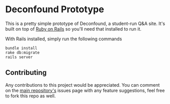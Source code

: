 # Deconfound Prototype

This is a pretty simple prototype of Deconfound, a student-run Q&A site. It's
built on top of [Ruby on Rails][ror] so you'll need that installed to run it.

With Rails installed, simply run the following commands

	bundle install
	rake db:migrate
	rails server

[ror]: http://rubyonrails.org/

## Contributing

Any contributions to this project would be appreciated. You can comment on
the [main repository's][mainrepo] issues page with any feature suggestions,
feel free to fork this repo as well.

[mainrepo]: https://github.com/CodeUOW/Deconfound